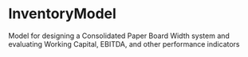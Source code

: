 # InventoryModel
Model for designing a Consolidated Paper Board Width system and evaluating Working Capital, EBITDA, and other performance indicators

